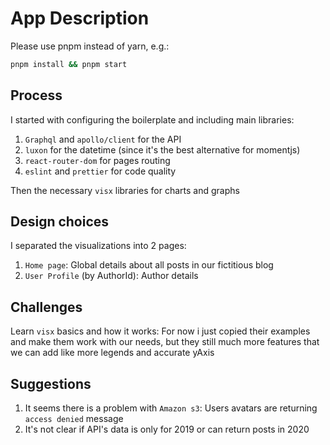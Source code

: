 # App Description

Please use pnpm instead of yarn, e.g.:

```bash
pnpm install && pnpm start
```

## Process

I started with configuring the boilerplate and including main libraries:

1. `Graphql` and `apollo/client` for the API
2. `luxon` for the datetime (since it's the best alternative for momentjs)
3. `react-router-dom` for pages routing
4. `eslint` and `prettier` for code quality

Then the necessary `visx` libraries for charts and graphs

## Design choices

I separated the visualizations into 2 pages:

1. `Home page`: Global details about all posts in our fictitious blog
2. `User Profile` (by AuthorId): Author details

## Challenges

Learn `visx` basics and how it works: For now i just copied their examples and make them work with our needs, but they still much more features that we can add like more legends and accurate yAxis

## Suggestions

1. It seems there is a problem with `Amazon s3`: Users avatars are returning `access denied` message
2. It's not clear if API's data is only for 2019 or can return posts in 2020
